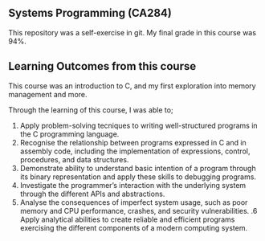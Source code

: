 ## Systems Programming (CA284)
This repository was a self-exercise in git.
My final grade in this course was 94%.

## Learning Outcomes from this course
This course was an introduction to C, and my first exploration into memory management and more.

Through the learning of this course, I was able to;

1. Apply problem-solving tecniques to writing well-structured programs in the C programming language.
2. Recognise the relationship between programs expressed in C and in assembly code, including the implementation of expressions, control, procedures, and data structures.
3. Demonstrate ability to understand basic intention of a program through its binary representation and apply these skills to debugging programs.
4. Investigate the programmer’s interaction with the underlying system through the different APIs and abstractions.
5. Analyse the consequences of imperfect system usage, such as poor memory and CPU performance, crashes, and security vulnerabilities.
.6 Apply analytical abilities to create reliable and efficient programs exercising the different components of a modern computing system.


